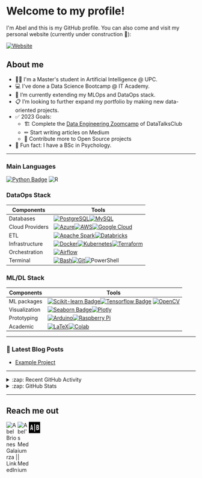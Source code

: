 # Welcome to my profile!

I'm Abel and this is my GitHub profile. 
You can also come and visit my personal website (currently under construction 🚧):
  
[![Website](https://img.shields.io/website?label=abelbriones.com&logo=data%3Aimage%2Fpng%3Bbase64%2CiVBORw0KGgoAAAANSUhEUgAAABQAAAAUCAMAAAC6V%2B0%2FAAABaFBMVEU4Zfo3ZPo4Zfk2ZPo1Y%2Fo6Zvk8aPlAa%2Fk5Zvk6Z%2Fk2Y%2FosXPouXfoqWvqGoPbH0fMvXvoxYPorW%2Fo5ZfkzYfpLc%2Fm4xvSlt%2FUpWfqOpvbX3fMwX%2FqDnva%2ByvS%2Fy%2FSbsPVtjff%2F%2F%2FDy8%2FGMpfbT2vMyYPq0w%2FT%2B%2B%2FG6yPT%2F%2F%2FGgtPU7Z%2FkpWvrh5fLn6fJmiPgxX%2FrT2%2FMqW%2FqwwPTZ3%2FMYTfvJ0%2FOzwvS3xfTa4POHofYtXPqxwfTd4vI0YvqSqfbI0vOpu%2FUsW%2Fqqu%2FX7%2BfHr7fL19fFcgPjq7PJdgfimuPXL1POuv%2FR9mvfi5vKvv%2FQtXfpQd%2Fjz8%2FHb4fIoWfqNpfaywfQWS%2Fvj5%2FJoiff09PHG0fPo6vJKcvklVvqNpvbb4PIhU%2Frg5PKUq%2FUiVPpegvhmiPcfUvuzw%2FTS2fP%2F%2FvFykfeKo%2FZGcPmdsfVbf%2FgyYfqfs%2FWhtPWCnfYuXvrV3PNSefj%2F%2F%2F91vYKKAAABLUlEQVR42mRQA9tbUQw%2ByXqKi%2BKitm3bNmbb3n7%2FZ%2BdxkpeEALkzl0tAhNtLwHuKG1ukFBGUKgA1pRqE0x3DcqDhtTq92iDw%2FClAlGSjiVKzxWqz2R1Ol0qBhFDW7fHKDO%2FzB4RgKByJCjFCNHFLIplKC76MIZvLF3RFlh4vzaVypVo7Xgay9UYzX%2BI1BEXO32p3hO7xku31B8ORnhJkYuPJdMYJx0thPl4sV2tK1IHNtuTf0f0hE%2BDvNx50HkqEUO7R4yfWp8%2Bev8gYhNXLV6XXEpLY%2Fs327TvP%2Bw%2BWY%2FjHyKfPptox3Pblq%2BHb9x9vLRnbzy%2B%2Ffv%2BhDBIQ9azIxJm4L%2FOX6s17ARAIgloDGIvtD%2F%2F0SGMxDcJldaj49p%2FBO302AwhwNIyQ54ALAQCTAiqKL9eb2wAAAABJRU5ErkJggg%3D%3D&style=for-the-badge&labelColor=black&url=http%3A%2F%2Fwww.abelbriones.com)](http://abelbriones.com/)
    
## About me

- 👨‍🎓 I'm a Master's student in Artificial Intelligence @ UPC.
- 💻 I've done a Data Science Bootcamp @ IT Academy.
- 🌱 I’m currently extending my MLOps and DataOps stack.
- 📋 I’m looking to further expand my portfolio by making new data-oriented projects.
- ✅ 2023 Goals: 
    - 🏗️ Complete the [Data Engineering Zoomcamp](https://github.com/DataTalksClub/data-engineering-zoomcamp) of DataTalksClub
    - ✏ Start writing articles on Medium
    - 🤝 Contribute more to Open Source projects
- 🧠 Fun fact: I have a BSc in Psychology.

---

### Main Languages
[![Python Badge](https://img.shields.io/badge/-Python-5168bd?style=for-the-badge&labelColor=black&logo=python&logoColor=f9b90c)](#)
![R](https://img.shields.io/badge/r-%23276DC3.svg?style=for-the-badge&labelColor=black&logo=r&logoColor=white)

### DataOps Stack
| Components   | Tools     |
| --------------- | ---- |
| Databases       | [![PostgreSQL](https://img.shields.io/badge/PostgreSQL-316192?style=for-the-badge&logo=postgresql&labelColor=black&logoColor=white)](#)[![MySQL](https://img.shields.io/badge/-MYSQL-4479A1?style=for-the-badge&labelColor=black&logo=mysql&logoColor=fff)](#) |
| Cloud Providers | [![Azure](https://img.shields.io/badge/azure-%230072C6.svg?style=for-the-badge&logo=microsoftazure&labelColor=black&logoColor=white)](#)[![AWS](https://img.shields.io/badge/AWS-%23FF9900.svg?style=for-the-badge&logo=amazon-aws&labelColor=black&logoColor=white)](#)[![Google Cloud](https://img.shields.io/badge/GoogleCloud-%234285F4.svg?style=for-the-badge&labelColor=black&logo=google-cloud&logoColor=white)](#)  |
| ETL             | [![Apache Spark](https://img.shields.io/badge/Apache_Spark-E35A16?style=for-the-badge&logo=apachespark&labelColor=black&logoColor=white)](#)[![Databricks](https://img.shields.io/badge/Databricks-FF3621?style=for-the-badge&labelColor=black&logo=Databricks&logoColor=white)](#) |
| Infrastructure  | [![Docker](https://img.shields.io/badge/docker-%230db7ed.svg?style=for-the-badge&labelColor=black&logo=docker&logoColor=white)](#)[![Kubernetes](https://img.shields.io/badge/kubernetes-%23326ce5.svg?style=for-the-badge&logo=kubernetes&labelColor=black&logoColor=white)](#)[![Terraform](https://img.shields.io/badge/terraform-%235835CC.svg?style=for-the-badge&logo=terraform&labelColor=black&logoColor=white)](#) |
| Orchestration   | [![Airflow](https://img.shields.io/badge/Apache%20Airflow-017CEE?style=for-the-badge&logo=Apache%20Airflow&labelColor=black&logoColor=white)](#) |
| Terminal        | [![Bash](https://img.shields.io/badge/Bash-%234D4D4D.svg?style=for-the-badge&logo=windows-terminal&labelColor=black&logoColor=white)](#)[![Git](https://img.shields.io/badge/git-%23F05033.svg?style=for-the-badge&logo=git&labelColor=black&logoColor=white)](#)![PowerShell](https://img.shields.io/badge/PowerShell-%235391FE.svg?style=for-the-badge&logo=powershell&labelColor=black&logoColor=white) |


### ML/DL Stack

| Components      | Tools|
| --------------- | ---- |
| ML packages     | [![Scikit-learn Badge](https://img.shields.io/badge/-Scikit—learn-f0b54f?style=for-the-badge&labelColor=black&logo=scikit-learn&logoColor=white)](#)[![Tensorflow Badge](https://img.shields.io/badge/-Tensorflow-ff8f00?style=for-the-badge&labelColor=black&logo=tensorflow&logoColor=white)](#) [![OpenCV](https://img.shields.io/badge/opencv-%23white.svg?style=for-the-badge&labelColor=black&logo=opencv&logoColor=white)](#) |
| Visualization   | [![Seaborn Badge](https://img.shields.io/badge/-Seaborn-3C873A?style=for-the-badge&labelColor=black&logo=canonical&logoColor=white)](#)[![Plotly](https://img.shields.io/badge/Plotly-%233F4F75.svg?style=for-the-badge&labelColor=black&logo=plotly&logoColor=white)](#) |
| Prototyping     | [![Arduino](https://img.shields.io/badge/Arduino-00979D?style=for-the-badge&logo=Arduino&labelColor=black&logoColor=white)](#)[![Raspberry Pi](https://img.shields.io/badge/Raspberry%20Pi-A22846?style=for-the-badge&logo=Raspberry%20Pi&labelColor=black&logoColor=white)](#) |
| Academic        | [![LaTeX](https://img.shields.io/badge/latex-%23008080.svg?style=for-the-badge&logo=latex&labelColor=black&logoColor=white)](#)[![Colab](https://img.shields.io/badge/Colab-F9AB00?style=for-the-badge&logo=googlecolab&labelColor=black&color=525252)](#) |

---

### 📕 Latest Blog Posts

<!-- BLOG-POST-LIST:START -->
- [Example Project](https://www.abelbriones.com/project/example/)
<!-- BLOG-POST-LIST:END -->

---

<details>
  <summary>:zap: Recent GitHub Activity</summary>
    <br />

![abelbg's GitHub activity](https://activity-graph.herokuapp.com/graph?username=abelbg&theme=minimal)

<!--START_SECTION:activity-->
<!--END_SECTION:activity-->

</details>

<details>
  <summary>:zap: GitHub Stats</summary>  
  <br />
    
![abelbg's GitHub stats](https://github-readme-stats.vercel.app/api?username=abelbg&show_icons=true&theme=nord)

</details>

[website]: http://abelbriones.com/
[twitter]: https://twitter.com/vbel_vbel
[linkedin]: https://www.linkedin.com/in/abelbriones/
[medium]: https://medium.com/@abelbriones

---
## Reach me out

[<img align="left" alt="Abel Briones Galarza | LinkedIn" width="30px" src="https://cdn.jsdelivr.net/npm/simple-icons@5.17.0/icons/linkedin.svg" />][linkedin]
[<img align="left" alt="Abel's Medium | Medium" width="30px" src="https://cdn.jsdelivr.net/npm/simple-icons@5.17.0/icons/medium.svg" />][medium]
[<img align="left" alt="abelbriones.com" width="30px" src="https://raw.githubusercontent.com/abelbg/portfolio/master/assets/media/bw-icon.png" />][website]
